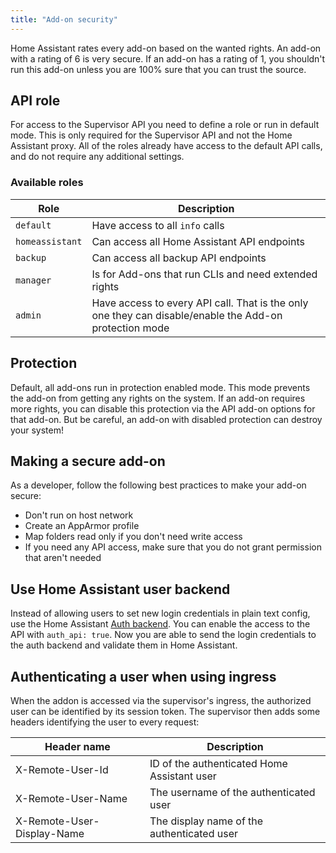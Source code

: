 ```yaml
---
title: "Add-on security"
---
```


Home Assistant rates every add-on based on the wanted rights. An add-on with a rating of 6 is very secure. If an add-on has a rating of 1, you shouldn't run this add-on unless you are 100% sure that you can trust the source.

## API role

For access to the Supervisor API you need to define a role or run in default mode. This is only required for the Supervisor API and not the Home Assistant proxy. All of the roles already have access to the default API calls, and do not require any additional settings.

### Available roles

| Role | Description |
|------|-------------|
| `default` | Have access to all `info` calls |
| `homeassistant` | Can access all Home Assistant API endpoints |
| `backup` | Can access all backup API endpoints |
| `manager` | Is for Add-ons that run CLIs and need extended rights |
| `admin` | Have access to every API call. That is the only one they can disable/enable the Add-on protection mode |

## Protection

Default, all add-ons run in protection enabled mode. This mode prevents the add-on from getting any rights on the system. If an add-on requires more rights, you can disable this protection via the API add-on options for that add-on. But be careful, an add-on with disabled protection can destroy your system!

## Making a secure add-on

As a developer, follow the following best practices to make your add-on secure:

- Don't run on host network
- Create an AppArmor profile
- Map folders read only if you don't need write access
- If you need any API access, make sure that you do not grant permission that aren't needed

## Use Home Assistant user backend

Instead of allowing users to set new login credentials in plain text config, use the Home Assistant [Auth backend](/docs/api/supervisor/endpoints#auth). You can enable the access to the API with `auth_api: true`. Now you are able to send the login credentials to the auth backend and validate them in Home Assistant.

## Authenticating a user when using ingress

When the addon is accessed via the supervisor's ingress, the authorized user can be identified by its session token. The supervisor then adds some headers identifying the user to every request:

| Header name                | Description                                 |
| -------------------------- | ------------------------------------------- |
| X-Remote-User-Id           | ID of the authenticated Home Assistant user |
| X-Remote-User-Name         | The username of the authenticated user      |
| X-Remote-User-Display-Name | The display name of the authenticated user  |
